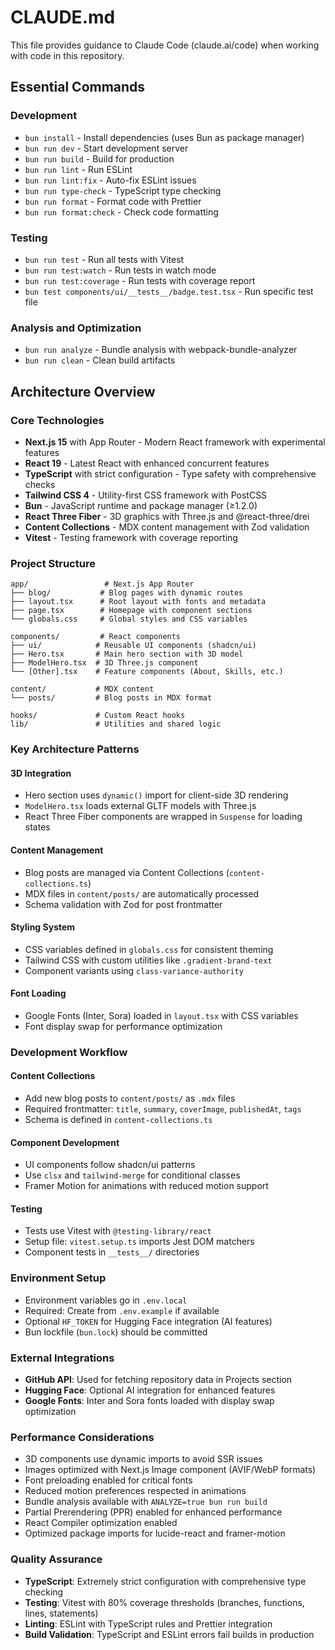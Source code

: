 # CLAUDE.md

This file provides guidance to Claude Code (claude.ai/code) when working with
code in this repository.

## Essential Commands

### Development

- `bun install` - Install dependencies (uses Bun as package manager)
- `bun run dev` - Start development server
- `bun run build` - Build for production
- `bun run lint` - Run ESLint
- `bun run lint:fix` - Auto-fix ESLint issues
- `bun run type-check` - TypeScript type checking
- `bun run format` - Format code with Prettier
- `bun run format:check` - Check code formatting

### Testing

- `bun run test` - Run all tests with Vitest
- `bun run test:watch` - Run tests in watch mode
- `bun run test:coverage` - Run tests with coverage report
- `bun test components/ui/__tests__/badge.test.tsx` - Run specific test file

### Analysis and Optimization

- `bun run analyze` - Bundle analysis with webpack-bundle-analyzer
- `bun run clean` - Clean build artifacts

## Architecture Overview

### Core Technologies

- **Next.js 15** with App Router - Modern React framework with experimental features
- **React 19** - Latest React with enhanced concurrent features
- **TypeScript** with strict configuration - Type safety with comprehensive checks
- **Tailwind CSS 4** - Utility-first CSS framework with PostCSS
- **Bun** - JavaScript runtime and package manager (≥1.2.0)
- **React Three Fiber** - 3D graphics with Three.js and @react-three/drei
- **Content Collections** - MDX content management with Zod validation
- **Vitest** - Testing framework with coverage reporting

### Project Structure

```
app/                 # Next.js App Router
├── blog/           # Blog pages with dynamic routes
├── layout.tsx      # Root layout with fonts and metadata
├── page.tsx        # Homepage with component sections
└── globals.css     # Global styles and CSS variables

components/         # React components
├── ui/            # Reusable UI components (shadcn/ui)
├── Hero.tsx       # Main hero section with 3D model
├── ModelHero.tsx  # 3D Three.js component
└── [Other].tsx    # Feature components (About, Skills, etc.)

content/           # MDX content
└── posts/         # Blog posts in MDX format

hooks/             # Custom React hooks
lib/               # Utilities and shared logic
```

### Key Architecture Patterns

#### 3D Integration

- Hero section uses `dynamic()` import for client-side 3D rendering
- `ModelHero.tsx` loads external GLTF models with Three.js
- React Three Fiber components are wrapped in `Suspense` for loading states

#### Content Management

- Blog posts are managed via Content Collections (`content-collections.ts`)
- MDX files in `content/posts/` are automatically processed
- Schema validation with Zod for post frontmatter

#### Styling System

- CSS variables defined in `globals.css` for consistent theming
- Tailwind CSS with custom utilities like `.gradient-brand-text`
- Component variants using `class-variance-authority`

#### Font Loading

- Google Fonts (Inter, Sora) loaded in `layout.tsx` with CSS variables
- Font display swap for performance optimization

### Development Workflow

#### Content Collections

- Add new blog posts to `content/posts/` as `.mdx` files
- Required frontmatter: `title`, `summary`, `coverImage`, `publishedAt`, `tags`
- Schema is defined in `content-collections.ts`

#### Component Development

- UI components follow shadcn/ui patterns
- Use `clsx` and `tailwind-merge` for conditional classes
- Framer Motion for animations with reduced motion support

#### Testing

- Tests use Vitest with `@testing-library/react`
- Setup file: `vitest.setup.ts` imports Jest DOM matchers
- Component tests in `__tests__/` directories

### Environment Setup

- Environment variables go in `.env.local` 
- Required: Create from `.env.example` if available
- Optional `HF_TOKEN` for Hugging Face integration (AI features)
- Bun lockfile (`bun.lock`) should be committed

### External Integrations

- **GitHub API**: Used for fetching repository data in Projects section
- **Hugging Face**: Optional AI integration for enhanced features
- **Google Fonts**: Inter and Sora fonts loaded with display swap optimization

### Performance Considerations

- 3D components use dynamic imports to avoid SSR issues
- Images optimized with Next.js Image component (AVIF/WebP formats)
- Font preloading enabled for critical fonts
- Reduced motion preferences respected in animations
- Bundle analysis available with `ANALYZE=true bun run build`
- Partial Prerendering (PPR) enabled for enhanced performance
- React Compiler optimization enabled
- Optimized package imports for lucide-react and framer-motion

### Quality Assurance

- **TypeScript**: Extremely strict configuration with comprehensive type checking
- **Testing**: Vitest with 80% coverage thresholds (branches, functions, lines, statements)
- **Linting**: ESLint with TypeScript rules and Prettier integration
- **Build Validation**: TypeScript and ESLint errors fail builds in production

